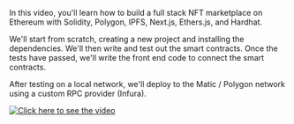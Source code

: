 
In this video, you'll learn how to build a full stack NFT marketplace on Ethereum with Solidity, Polygon, IPFS, Next.js, Ethers.js, and Hardhat.

We'll start from scratch, creating a new project and installing the dependencies. We'll then write and test out the smart contracts. Once the tests have passed, we'll write the front end code to connect the smart contracts.

After testing on a local network, we'll deploy to the Matic / Polygon network using a custom RPC provider (Infura).
<!--iframe width="800" height="400" src="https://www.youtube.com/embed/GKJBEEXUha0" title="YouTube video player" frameborder="0" allow="accelerometer; autoplay; clipboard-write; encrypted-media; gyroscope; picture-in-picture" allowfullscreen></iframe>-->

[![Click here to see the video](https://i.ytimg.com/vi/GKJBEEXUha0/maxresdefault.jpg)](https://www.youtube.com/watch?v=GKJBEEXUha0)
